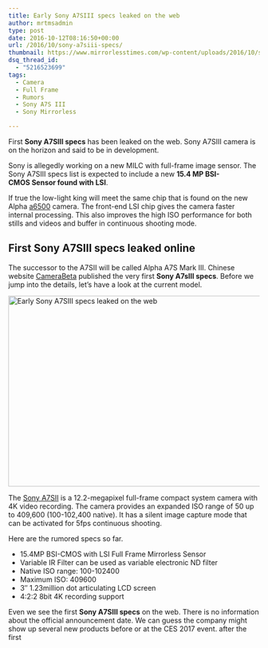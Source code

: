 ```yaml
---
title: Early Sony A7SIII specs leaked on the web
author: mrtmsadmin
type: post
date: 2016-10-12T08:16:50+00:00
url: /2016/10/sony-a7siii-specs/
thumbnail: https://www.mirrorlesstimes.com/wp-content/uploads/2016/10/sony-a7siii-rumors.jpg
dsq_thread_id:
  - "5216523699"
tags:
  - Camera
  - Full Frame
  - Rumors
  - Sony A7S III
  - Sony Mirrorless

---
```

First **Sony A7SIII specs** has been leaked on the web. Sony A7SIII camera is on the horizon and said to be in development.

Sony is allegedly working on a new MILC with full-frame image sensor. The Sony A7SIII specs list is expected to include a new **15.4 MP BSI-CMOS Sensor found with LSI**.

If true the low-light king will meet the same chip that is found on the new Alpha [a6500][1] camera. The front-end LSI chip gives the camera faster internal processing. This also improves the high ISO performance for both stills and videos and buffer in continuous shooting mode.<!--more-->

## First Sony A7SIII specs leaked online

The successor to the A7SII will be called Alpha A7S Mark III. Chinese website <a title="" href="http://www.camerabeta.com/rumor/sony/sony-a7s-mark-iii-leaked/3380" target="_blank" rel="nofollow noopener">CameraBeta</a> published the very first **Sony A7sIII specs**. Before we jump into the details, let&#8217;s have a look at the current model.

[<img class="aligncenter wp-image-649 size-full" title="Early Sony A7SIII specs leaked on the web" src="https://i1.wp.com/www.mirrorlesstimes.com/wp-content/uploads/2016/10/sony-a7siii-specs.jpg?resize=600%2C383&#038;ssl=1" alt="Early Sony A7SIII specs leaked on the web" width="600" height="383" srcset="https://i1.wp.com/www.mirrorlesstimes.com/wp-content/uploads/2016/10/sony-a7siii-specs.jpg?w=1280&ssl=1 1280w, https://i1.wp.com/www.mirrorlesstimes.com/wp-content/uploads/2016/10/sony-a7siii-specs.jpg?resize=300%2C191&ssl=1 300w, https://i1.wp.com/www.mirrorlesstimes.com/wp-content/uploads/2016/10/sony-a7siii-specs.jpg?resize=768%2C490&ssl=1 768w, https://i1.wp.com/www.mirrorlesstimes.com/wp-content/uploads/2016/10/sony-a7siii-specs.jpg?resize=1024%2C654&ssl=1 1024w, https://i1.wp.com/www.mirrorlesstimes.com/wp-content/uploads/2016/10/sony-a7siii-specs.jpg?w=1200&ssl=1 1200w" sizes="(max-width: 600px) 100vw, 600px" data-recalc-dims="1" />][2]

The <a href="http://amzn.to/2eqJiJJ" target="_blank" rel="noopener">Sony A7SII</a> is a 12.2-megapixel full-frame compact system camera with 4K video recording. The camera provides an expanded ISO range of 50 up to 409,600 (100-102,400 native). It has a silent image capture mode that can be activated for 5fps continuous shooting.

Here are the rumored specs so far.

  * 15.4MP BSI-CMOS with LSI Full Frame Mirrorless Sensor
  * Variable IR Filter can be used as variable electronic ND filter
  * Native ISO range: 100-102400
  * Maximum ISO: 409600
  * 3″ 1.23million dot articulating LCD screen
  * 4:2:2 8bit 4K recording support

Even we see the first **Sony A7SIII specs** on the web. There is no information about the official announcement date. We can guess the company might show up several new products before or at the CES 2017 event. after the first

 [1]: https://www.mirrorlesstimes.com/2016/10/sony-a6500/
 [2]: https://i1.wp.com/www.mirrorlesstimes.com/wp-content/uploads/2016/10/sony-a7siii-specs.jpg?ssl=1